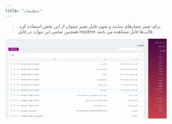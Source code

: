 ```yaml
---
title: "تنظیمات"
---
```

> برای تغییر شعارهای سایت و متون قابل تغییر میتوان از این بخش استفاده کرد. همچنین تمامی این موارد در فایل readme قالب‌ها قابل مشاهده می باشد.

![](setting.png)
